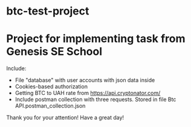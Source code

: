 # btc-test-project
Project for implementing task from Genesis SE School
====================================================

Include:
* File "database" with user accounts with json data 
inside
* Cookies-based authorization
* Getting BTC to UAH rate from https://api.cryptonator.com/
* Include postman collection with three requests. Stored in file Btc API.postman_collection.json

Thank you for your attention! Have a great day!
